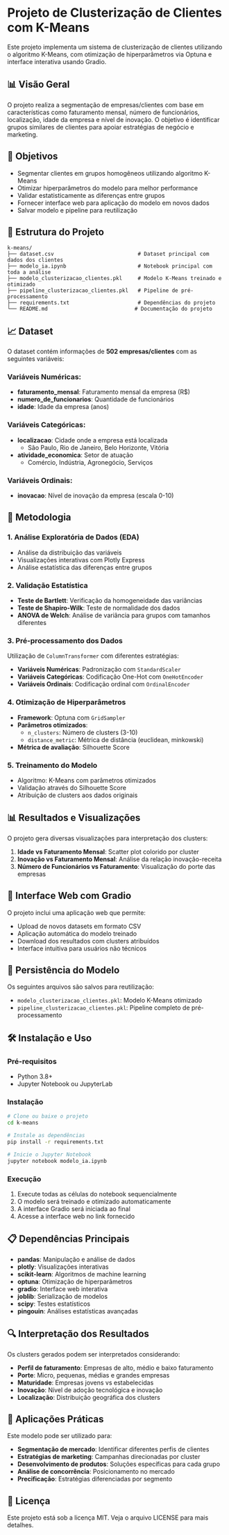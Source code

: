 # Projeto de Clusterização de Clientes com K-Means

Este projeto implementa um sistema de clusterização de clientes utilizando o algoritmo K-Means, com otimização de hiperparâmetros via Optuna e interface interativa usando Gradio.

## 📊 Visão Geral

O projeto realiza a segmentação de empresas/clientes com base em características como faturamento mensal, número de funcionários, localização, idade da empresa e nível de inovação. O objetivo é identificar grupos similares de clientes para apoiar estratégias de negócio e marketing.

## 🎯 Objetivos

- Segmentar clientes em grupos homogêneos utilizando algoritmo K-Means
- Otimizar hiperparâmetros do modelo para melhor performance
- Validar estatisticamente as diferenças entre grupos
- Fornecer interface web para aplicação do modelo em novos dados
- Salvar modelo e pipeline para reutilização

## 📁 Estrutura do Projeto

```
k-means/
├── dataset.csv                           # Dataset principal com dados dos clientes
├── modelo_ia.ipynb                       # Notebook principal com toda a análise
├── modelo_clusterizacao_clientes.pkl     # Modelo K-Means treinado e otimizado
├── pipeline_clusterizacao_clientes.pkl   # Pipeline de pré-processamento
├── requirements.txt                      # Dependências do projeto
└── README.md                            # Documentação do projeto
```

## 📈 Dataset

O dataset contém informações de **502 empresas/clientes** com as seguintes variáveis:

### Variáveis Numéricas:
- **faturamento_mensal**: Faturamento mensal da empresa (R$)
- **numero_de_funcionarios**: Quantidade de funcionários
- **idade**: Idade da empresa (anos)

### Variáveis Categóricas:
- **localizacao**: Cidade onde a empresa está localizada
  - São Paulo, Rio de Janeiro, Belo Horizonte, Vitória
- **atividade_economica**: Setor de atuação
  - Comércio, Indústria, Agronegócio, Serviços

### Variáveis Ordinais:
- **inovacao**: Nível de inovação da empresa (escala 0-10)

## 🔬 Metodologia

### 1. Análise Exploratória de Dados (EDA)
- Análise da distribuição das variáveis
- Visualizações interativas com Plotly Express
- Análise estatística das diferenças entre grupos

### 2. Validação Estatística
- **Teste de Bartlett**: Verificação da homogeneidade das variâncias
- **Teste de Shapiro-Wilk**: Teste de normalidade dos dados
- **ANOVA de Welch**: Análise de variância para grupos com tamanhos diferentes

### 3. Pré-processamento dos Dados
Utilização de `ColumnTransformer` com diferentes estratégias:
- **Variáveis Numéricas**: Padronização com `StandardScaler`
- **Variáveis Categóricas**: Codificação One-Hot com `OneHotEncoder`
- **Variáveis Ordinais**: Codificação ordinal com `OrdinalEncoder`

### 4. Otimização de Hiperparâmetros
- **Framework**: Optuna com `GridSampler`
- **Parâmetros otimizados**:
  - `n_clusters`: Número de clusters (3-10)
  - `distance_metric`: Métrica de distância (euclidean, minkowski)
- **Métrica de avaliação**: Silhouette Score

### 5. Treinamento do Modelo
- Algoritmo: K-Means com parâmetros otimizados
- Validação através do Silhouette Score
- Atribuição de clusters aos dados originais

## 📊 Resultados e Visualizações

O projeto gera diversas visualizações para interpretação dos clusters:

1. **Idade vs Faturamento Mensal**: Scatter plot colorido por cluster
2. **Inovação vs Faturamento Mensal**: Análise da relação inovação-receita
3. **Número de Funcionários vs Faturamento**: Visualização do porte das empresas

## 🚀 Interface Web com Gradio

O projeto inclui uma aplicação web que permite:
- Upload de novos datasets em formato CSV
- Aplicação automática do modelo treinado
- Download dos resultados com clusters atribuídos
- Interface intuitiva para usuários não técnicos

## 💾 Persistência do Modelo

Os seguintes arquivos são salvos para reutilização:
- `modelo_clusterizacao_clientes.pkl`: Modelo K-Means otimizado
- `pipeline_clusterizacao_clientes.pkl`: Pipeline completo de pré-processamento

## 🛠️ Instalação e Uso

### Pré-requisitos
- Python 3.8+
- Jupyter Notebook ou JupyterLab

### Instalação
```bash
# Clone ou baixe o projeto
cd k-means

# Instale as dependências
pip install -r requirements.txt

# Inicie o Jupyter Notebook
jupyter notebook modelo_ia.ipynb
```

### Execução
1. Execute todas as células do notebook sequencialmente
2. O modelo será treinado e otimizado automaticamente
3. A interface Gradio será iniciada ao final
4. Acesse a interface web no link fornecido

## 📋 Dependências Principais

- **pandas**: Manipulação e análise de dados
- **plotly**: Visualizações interativas
- **scikit-learn**: Algoritmos de machine learning
- **optuna**: Otimização de hiperparâmetros
- **gradio**: Interface web interativa
- **joblib**: Serialização de modelos
- **scipy**: Testes estatísticos
- **pingouin**: Análises estatísticas avançadas

## 🔍 Interpretação dos Resultados

Os clusters gerados podem ser interpretados considerando:
- **Perfil de faturamento**: Empresas de alto, médio e baixo faturamento
- **Porte**: Micro, pequenas, médias e grandes empresas
- **Maturidade**: Empresas jovens vs estabelecidas
- **Inovação**: Nível de adoção tecnológica e inovação
- **Localização**: Distribuição geográfica dos clusters

## 🎯 Aplicações Práticas

Este modelo pode ser utilizado para:
- **Segmentação de mercado**: Identificar diferentes perfis de clientes
- **Estratégias de marketing**: Campanhas direcionadas por cluster
- **Desenvolvimento de produtos**: Soluções específicas para cada grupo
- **Análise de concorrência**: Posicionamento no mercado
- **Precificação**: Estratégias diferenciadas por segmento

## 📄 Licença

Este projeto está sob a licença MIT. Veja o arquivo LICENSE para mais detalhes.

